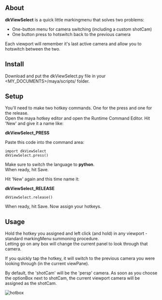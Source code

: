 ## About
__dkViewSelect__ is a quick little markingmenu that solves two problems:
* One-button menu for camera switching (including a custom shotCam)
* One button press to hotswitch back to the previous camera

Each viewport will remember it's last active camera and allow you to hotswitch between the two.

## Install
Download and put the dkViewSelect.py file in your <MY_DOCUMENTS>/maya/scripts/ folder.

## Setup
You'll need to make two hotkey commands. One for the press and one for the release.\
Open the maya hotkey editor and open the Runtime Command Editor.
Hit 'New' and give it a name like:

<b>dkViewSelect_PRESS</b>

Paste this code into the command area:
```
import dkViewSelect
dkViewSelect.press()
```
Make sure to switch the language to <b>python</b>.\
When ready, hit Save.

Hit 'New' again and this time name it:

<b>dkViewSelect_RELEASE</b>

```
dkViewSelect.release()
```
When ready, hit Save. Now assign your hotkeys.

## Usage

Hold the hotkey you assigned and left click (and hold) in any viewport - standard markingMenu summoning procedure.\
Letting go on any box will change the current panel to look through that camera.

If you quickly tap the hotkey, it will switch to the previous camera you were looking through (in the current viewPane).

By default, the 'shotCam' will be the 'persp' camera.
As soon as you choose the optionBox next to shotCam, the current viewport camera will be assigned as the shotCam.

![hotbox](https://i.imgur.com/Vjn7LZD.png)
